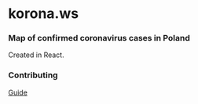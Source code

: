 # korona.ws

### Map of confirmed coronavirus cases in Poland

Created in React.

### Contributing

[Guide](https://github.com/konradkalemba/korona.ws/blob/master/CONTRIBUTING.md)
